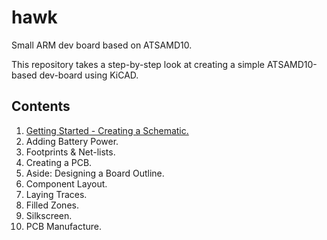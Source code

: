 # hawk
Small ARM dev board based on ATSAMD10.

This repository takes a step-by-step look at creating a simple ATSAMD10-based dev-board using KiCAD.

## Contents

1. [Getting Started - Creating a Schematic.](https://github.com/MalphasWats/hawk/blob/master/articles/creating-the-schematic.markdown)
2. Adding Battery Power.
3. Footprints & Net-lists.
4. Creating a PCB.
5. Aside: Designing a Board Outline.
6. Component Layout.
7. Laying Traces.
8. Filled Zones.
9. Silkscreen.
10. PCB Manufacture.
